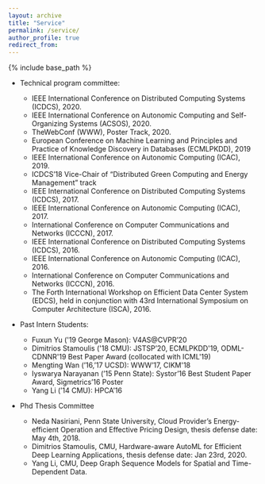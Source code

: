```yaml
---
layout: archive
title: "Service"
permalink: /service/
author_profile: true
redirect_from:
---
```


{% include base_path %}

* Technical program committee:
  * IEEE International Conference on Distributed Computing Systems (ICDCS), 2020.
  * IEEE International Conference on Autonomic Computing and Self-Organizing Systems (ACSOS), 2020.
  * TheWebConf (WWW), Poster Track, 2020.
  * European Conference on Machine Learning and Principles and Practice of Knowledge Discovery in Databases (ECMLPKDD), 2019
  * IEEE International Conference on Autonomic Computing (ICAC), 2019.
  * ICDCS’18 Vice-Chair of “Distributed Green Computing and Energy Management” track
  * IEEE International Conference on Distributed Computing Systems (ICDCS), 2017.
  * IEEE International Conference on Autonomic Computing (ICAC), 2017.
  * International Conference on Computer Communications and Networks (ICCCN), 2017.
  * IEEE International Conference on Distributed Computing Systems (ICDCS), 2016.
  * IEEE International Conference on Autonomic Computing (ICAC), 2016.
  * International Conference on Computer Communications and Networks (ICCCN), 2016.
  * The Forth International Workshop on Efficient Data Center System (EDCS), held in conjunction with 43rd International Symposium on Computer Architecture (ISCA), 2016.

* Past Intern Students:
  * Fuxun Yu ('19 George Mason): V4AS@CVPR’20
  * Dimitrios Stamoulis ('18 CMU): JSTSP’20, ECMLPKDD'19, ODML-CDNNR'19 Best Paper Award (collocated with ICML'19)
  * Mengting Wan (’16,’17 UCSD): WWW’17, CIKM'18
  * Iyswarya Narayanan (’15 Penn State): Systor’16 Best Student Paper Award, Sigmetrics’16 Poster
  * Yang Li (’14 CMU): HPCA’16
  
* Phd Thesis Committee
  * Neda Nasiriani, Penn State University,  Cloud Provider’s Energy-efficient Operation and Effective Pricing Design, thesis defense date: May 4th, 2018.
  * Dimitrios Stamoulis, CMU, Hardware-aware AutoML for Efficient Deep Learning Applications, thesis defense date: Jan 23rd, 2020.
  * Yang Li, CMU, Deep Graph Sequence Models for Spatial and Time-Dependent Data.
